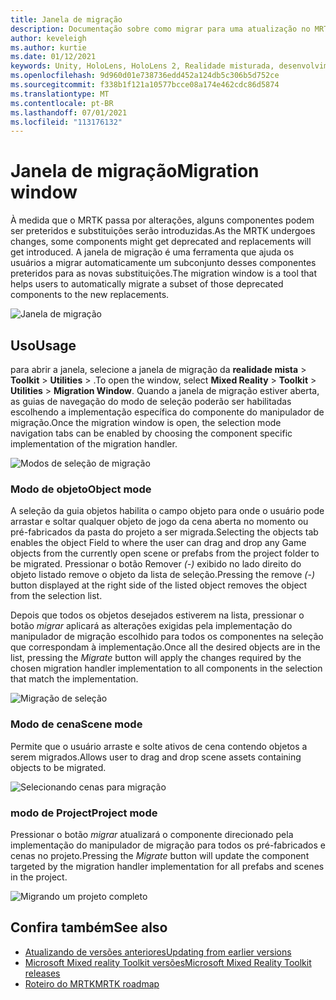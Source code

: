 ```yaml
---
title: Janela de migração
description: Documentação sobre como migrar para uma atualização no MRTK
author: keveleigh
ms.author: kurtie
ms.date: 01/12/2021
keywords: Unity, HoloLens, HoloLens 2, Realidade misturada, desenvolvimento, MRTK,
ms.openlocfilehash: 9d960d01e738736edd452a124db5c306b5d752ce
ms.sourcegitcommit: f338b1f121a10577bcce08a174e462cdc86d5874
ms.translationtype: MT
ms.contentlocale: pt-BR
ms.lasthandoff: 07/01/2021
ms.locfileid: "113176132"
---
```

# <a name="migration-window"></a><span data-ttu-id="bf99b-104">Janela de migração</span><span class="sxs-lookup"><span data-stu-id="bf99b-104">Migration window</span></span>

<span data-ttu-id="bf99b-105">À medida que o MRTK passa por alterações, alguns componentes podem ser preteridos e substituições serão introduzidas.</span><span class="sxs-lookup"><span data-stu-id="bf99b-105">As the MRTK undergoes changes, some components might get deprecated and replacements will get introduced.</span></span>
<span data-ttu-id="bf99b-106">A janela de migração é uma ferramenta que ajuda os usuários a migrar automaticamente um subconjunto desses componentes preteridos para as novas substituições.</span><span class="sxs-lookup"><span data-stu-id="bf99b-106">The migration window is a tool that helps users to automatically migrate a subset of those deprecated components to the new replacements.</span></span>

![Janela de migração](../images/migration-window/MRTK_Migration_Window.png)

## <a name="usage"></a><span data-ttu-id="bf99b-108">Uso</span><span class="sxs-lookup"><span data-stu-id="bf99b-108">Usage</span></span>

<span data-ttu-id="bf99b-109">para abrir a janela, selecione a janela de migração da **realidade mista**  >  **Toolkit**  >  **Utilities**  >  .</span><span class="sxs-lookup"><span data-stu-id="bf99b-109">To open the window, select **Mixed Reality** > **Toolkit** > **Utilities** > **Migration Window**.</span></span> <span data-ttu-id="bf99b-110">Quando a janela de migração estiver aberta, as guias de navegação do modo de seleção poderão ser habilitadas escolhendo a implementação específica do componente do manipulador de migração.</span><span class="sxs-lookup"><span data-stu-id="bf99b-110">Once the migration window is open, the selection mode navigation tabs can be enabled by choosing the component specific implementation of the migration handler.</span></span>  

![Modos de seleção de migração](../images/migration-window/MRTK_Migration_Modes.png)

### <a name="object-mode"></a><span data-ttu-id="bf99b-112">Modo de objeto</span><span class="sxs-lookup"><span data-stu-id="bf99b-112">Object mode</span></span>

<span data-ttu-id="bf99b-113">A seleção da guia objetos habilita o campo objeto para onde o usuário pode arrastar e soltar qualquer objeto de jogo da cena aberta no momento ou pré-fabricados da pasta do projeto a ser migrada.</span><span class="sxs-lookup"><span data-stu-id="bf99b-113">Selecting the objects tab enables the object Field to where the user can drag and drop any Game objects from the currently open scene or prefabs from the project folder to be migrated.</span></span>
<span data-ttu-id="bf99b-114">Pressionar o botão Remover *(-)* exibido no lado direito do objeto listado remove o objeto da lista de seleção.</span><span class="sxs-lookup"><span data-stu-id="bf99b-114">Pressing the remove *(-)* button displayed at the right side of the listed object removes the object from the selection list.</span></span>

<span data-ttu-id="bf99b-115">Depois que todos os objetos desejados estiverem na lista, pressionar o botão *migrar* aplicará as alterações exigidas pela implementação do manipulador de migração escolhido para todos os componentes na seleção que correspondam à implementação.</span><span class="sxs-lookup"><span data-stu-id="bf99b-115">Once all the desired objects are in the list, pressing the *Migrate* button will apply the changes required by the chosen migration handler implementation to all components in the selection that match the implementation.</span></span>

![Migração de seleção](../images/migration-window/MRTK_Object_Migration.png)

### <a name="scene-mode"></a><span data-ttu-id="bf99b-117">Modo de cena</span><span class="sxs-lookup"><span data-stu-id="bf99b-117">Scene mode</span></span>

<span data-ttu-id="bf99b-118">Permite que o usuário arraste e solte ativos de cena contendo objetos a serem migrados.</span><span class="sxs-lookup"><span data-stu-id="bf99b-118">Allows user to drag and drop scene assets containing objects to be migrated.</span></span>

![Selecionando cenas para migração](../images/migration-window/MRTK_Scene_Selection.png)

### <a name="project-mode"></a><span data-ttu-id="bf99b-120">modo de Project</span><span class="sxs-lookup"><span data-stu-id="bf99b-120">Project mode</span></span>

<span data-ttu-id="bf99b-121">Pressionar o botão *migrar* atualizará o componente direcionado pela implementação do manipulador de migração para todos os pré-fabricados e cenas no projeto.</span><span class="sxs-lookup"><span data-stu-id="bf99b-121">Pressing the *Migrate* button will update the component targeted by the migration handler implementation for all prefabs and scenes in the project.</span></span>

![Migrando um projeto completo](../images/migration-window/MRTK_Project_Migration.png)

## <a name="see-also"></a><span data-ttu-id="bf99b-123">Confira também</span><span class="sxs-lookup"><span data-stu-id="bf99b-123">See also</span></span>

- [<span data-ttu-id="bf99b-124">Atualizando de versões anteriores</span><span class="sxs-lookup"><span data-stu-id="bf99b-124">Updating from earlier versions</span></span>](../../updates-deployment/updating.md)
- [<span data-ttu-id="bf99b-125">Microsoft Mixed reality Toolkit versões</span><span class="sxs-lookup"><span data-stu-id="bf99b-125">Microsoft Mixed Reality Toolkit releases</span></span>](../../release-notes/mrtk-26-release-notes.md)
- [<span data-ttu-id="bf99b-126">Roteiro do MRTK</span><span class="sxs-lookup"><span data-stu-id="bf99b-126">MRTK roadmap</span></span>](../../roadmap.md)
